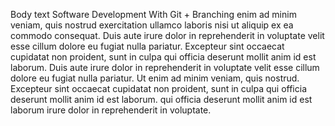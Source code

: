 Body text Software Development With Git + Branching enim ad minim veniam, quis nostrud exercitation ullamco laboris nisi ut aliquip ex ea commodo consequat. Duis aute irure dolor in reprehenderit in voluptate velit esse cillum dolore eu fugiat nulla pariatur. Excepteur sint occaecat cupidatat non proident, sunt in culpa qui officia deserunt mollit anim id est laborum.
Duis aute irure dolor in reprehenderit in voluptate velit esse cillum dolore eu fugiat nulla pariatur. Ut enim ad minim veniam, quis nostrud. Excepteur sint occaecat cupidatat non proident, sunt in culpa qui officia deserunt mollit anim id est laborum. qui officia deserunt mollit anim id est laborum irure dolor in reprehenderit in voluptate.
